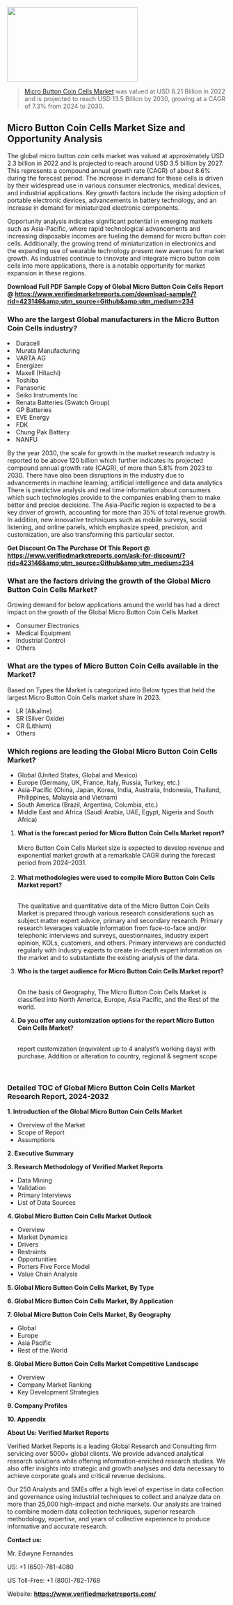 
<img src="https://ffe5etoiles.com/wp-content/uploads/2024/12/MST1-300x171.png" alt="" width="300" height="171" class="alignnone size-medium wp-image-20088" /><blockquote><p><p><a href="https://www.verifiedmarketreports.com/download-sample/?rid=423146&utm_source=Github&utm_medium=234" target="_blank">Micro Button Coin Cells Market</a> was valued at USD 8.21 Billion in 2022 and is projected to reach USD 13.5 Billion by 2030, growing at a CAGR of 7.3% from 2024 to 2030.</p></blockquote><p><h2>Micro Button Coin Cells Market Size and Opportunity Analysis</h2><p>The global micro button coin cells market was valued at approximately USD 2.3 billion in 2022 and is projected to reach around USD 3.5 billion by 2027. This represents a compound annual growth rate (CAGR) of about 8.6% during the forecast period. The increase in demand for these cells is driven by their widespread use in various consumer electronics, medical devices, and industrial applications. Key growth factors include the rising adoption of portable electronic devices, advancements in battery technology, and an increase in demand for miniaturized electronic components.</p><p>Opportunity analysis indicates significant potential in emerging markets such as Asia-Pacific, where rapid technological advancements and increasing disposable incomes are fueling the demand for micro button coin cells. Additionally, the growing trend of miniaturization in electronics and the expanding use of wearable technology present new avenues for market growth. As industries continue to innovate and integrate micro button coin cells into more applications, there is a notable opportunity for market expansion in these regions.</p></p><p class=""><strong>Download Full PDF Sample Copy of Global Micro Button Coin Cells Report @ <a href="https://www.verifiedmarketreports.com/download-sample/?rid=423146&amp;utm_source=Github&amp;utm_medium=234" target="_blank">https://www.verifiedmarketreports.com/download-sample/?rid=423146&amp;utm_source=Github&amp;utm_medium=234</a></strong></p><h3 id="" class="">Who are the largest Global manufacturers in the Micro Button Coin Cells industry?</h3><p><li>Duracell</li><li> Murata Manufacturing</li><li> VARTA AG</li><li> Energizer</li><li> Maxell (Hitachi)</li><li> Toshiba</li><li> Panasonic</li><li> Seiko Instruments Inc</li><li> Renata Batteries (Swatch Group)</li><li> GP Batteries</li><li> EVE Energy</li><li> FDK</li><li> Chung Pak Battery</li><li> NANFU</li></p><div class=""><div class="" dir="" data-message-author-role="" data-message-id="" data-message-model-slug=""><div class=""><div class=""><div class=""><div class="" dir="" data-message-author-role="" data-message-id="" data-message-model-slug=""><div class=""><div class=""><p>By the year 2030, the scale for growth in the market research industry is reported to be above 120 billion which further indicates its projected compound annual growth rate (CAGR), of more than 5.8% from 2023 to 2030. There have also been disruptions in the industry due to advancements in machine learning, artificial intelligence and data analytics There is predictive analysis and real time information about consumers which such technologies provide to the companies enabling them to make better and precise decisions. The Asia-Pacific region is expected to be a key driver of growth, accounting for more than 35% of total revenue growth. In addition, new innovative techniques such as mobile surveys, social listening, and online panels, which emphasize speed, precision, and customization, are also transforming this particular sector.</p><p><strong>Get Discount On The Purchase Of This Report @&nbsp; <a href="https://www.verifiedmarketreports.com/ask-for-discount/?rid=423146&amp;utm_source=Github&amp;utm_medium=234" target="_blank">https://www.verifiedmarketreports.com/ask-for-discount/?rid=423146&amp;utm_source=Github&amp;utm_medium=234</a></strong></p></div></div></div></div></div></div></div></div><h3 id="" class="">What are the factors driving the growth of the Global Micro Button Coin Cells Market?</h3><p id="" class="">Growing demand for below applications around the world has had a direct impact on the growth of the Global Micro Button Coin Cells Market</p><p id="" class=""><li>Consumer Electronics</li><li> Medical Equipment</li><li> Industrial Control</li><li> Others</li></p><h3 id="" class="">What are the types of Micro Button Coin Cells available in the Market?</h3><p id="" class="">Based on Types the Market is categorized into Below types that held the largest Micro Button Coin Cells market share In 2023.</p><p id="" class=""><li>LR (Alkaline)</li><li> SR (Silver Oxide)</li><li> CR (Lithium)</li><li> Others</li></p><h3 id="" class="">Which regions are leading the Global Micro Button Coin Cells Market?</h3><ul><li>Global (United States, Global and Mexico)</li><li>Europe (Germany, UK, France, Italy, Russia, Turkey, etc.)</li><li>Asia-Pacific (China, Japan, Korea, India, Australia, Indonesia, Thailand, Philippines, Malaysia and Vietnam)</li><li>South America (Brazil, Argentina, Columbia, etc.)</li><li>Middle East and Africa (Saudi Arabia, UAE, Egypt, Nigeria and South Africa)</li></ul><p><ol><li><strong>What is the forecast period for Micro Button Coin Cells Market report?<br /></strong><br /><span data-sheets-root="1" data-sheets-value="{&quot;1&quot;:2,&quot;2&quot;:&quot;XXXX size is expected to develop revenue and exponential market growth at a remarkable CAGR during the forecast period from 2024&ndash;2030.&quot;}" data-sheets-userformat="{&quot;2&quot;:12674,&quot;4&quot;:{&quot;1&quot;:2,&quot;2&quot;:16776960},&quot;10&quot;:2,&quot;11&quot;:0,&quot;15&quot;:&quot;Arial&quot;,&quot;16&quot;:12}">Micro Button Coin Cells Market size is expected to develop revenue and exponential market growth at a remarkable CAGR during the forecast period from 2024&ndash;2031.</span><br /><br /></li><li><strong>What methodologies were used to compile Micro Button Coin Cells Market report?<br /><br /></strong><p>The qualitative and quantitative data of the&nbsp;Micro Button Coin Cells Market is prepared through various research considerations such as subject matter expert advice, primary and secondary research. Primary research leverages valuable information from face-to-face and/or telephonic interviews and surveys, questionnaires, industry expert opinion, KOLs, customers, and others. Primary interviews are conducted regularly with industry experts to create in-depth expert information on the market and to substantiate the existing analysis of the data.&nbsp;</p></li><li><strong>Who is the target audience for Micro Button Coin Cells Market report?<br /><br /></strong><p>On the basis of Geography, The&nbsp;Micro Button Coin Cells Market is classified into North America, Europe, Asia Pacific, and the Rest of the world.</p></li><li><strong>Do you offer any customization options for the report Micro Button Coin Cells Market?<br /><br /></strong><p>report customization (equivalent up to 4 analyst&rsquo;s working days) with purchase. Addition or alteration to country, regional &amp; segment scope</p><p>&nbsp;</p></li></ol></p><h3 id="" class="">Detailed TOC of Global Micro Button Coin Cells Market Research Report, 2024-2032</h3><p id="" class=""><strong>1. Introduction of the Global Micro Button Coin Cells Market</strong></p><ul><li>Overview of the Market</li><li>Scope of Report</li><li>Assumptions</li></ul><p id="" class=""><strong>2. Executive Summary</strong></p><p id="" class=""><strong>3. Research Methodology of&nbsp;Verified Market Reports</strong></p><ul><li>Data Mining</li><li>Validation</li><li>Primary Interviews</li><li>List of Data Sources</li></ul><p id="" class=""><strong>4. Global Micro Button Coin Cells Market Outlook</strong></p><ul><li>Overview</li><li>Market Dynamics</li><li>Drivers</li><li>Restraints</li><li>Opportunities</li><li>Porters Five Force Model</li><li>Value Chain Analysis</li></ul><p id="" class=""><strong>5. Global Micro Button Coin Cells Market, By&nbsp;Type</strong></p><p id="" class=""><strong>6. Global Micro Button Coin Cells Market, By Application</strong></p><p id="" class=""><strong>7. Global Micro Button Coin Cells Market, By Geography</strong></p><ul><li>Global</li><li>Europe</li><li>Asia Pacific</li><li>Rest of the World</li></ul><p id="" class=""><strong>8. Global Micro Button Coin Cells Market Competitive Landscape</strong></p><ul><li>Overview</li><li>Company Market Ranking</li><li>Key Development Strategies</li></ul><p id="" class=""><strong>9. Company Profiles</strong></p><p id="" class=""><strong>10. Appendix</strong></p><p id="" class=""><strong>About Us: Verified Market Reports</strong></p><p id="" class="">Verified Market Reports is a leading Global Research and Consulting firm servicing over 5000+ global clients. We provide advanced analytical research solutions while offering information-enriched research studies. We also offer insights into strategic and growth analyses and data necessary to achieve corporate goals and critical revenue decisions.</p><p id="" class="">Our 250 Analysts and SMEs offer a high level of expertise in data collection and governance using industrial techniques to collect and analyze data on more than 25,000 high-impact and niche markets. Our analysts are trained to combine modern data collection techniques, superior research methodology, expertise, and years of collective experience to produce informative and accurate research.</p><p id="" class=""><strong>Contact us:</strong></p><p id="" class="">Mr. Edwyne Fernandes</p><p id="" class="">US: +1 (650)-781-4080</p><p id="" class="">US Toll-Free: +1 (800)-782-1768</p><p id="" class="">Website: <a target="" data-test-app-aware-link=""><strong>https://www.verifiedmarketreports.com/</strong></a></p>
